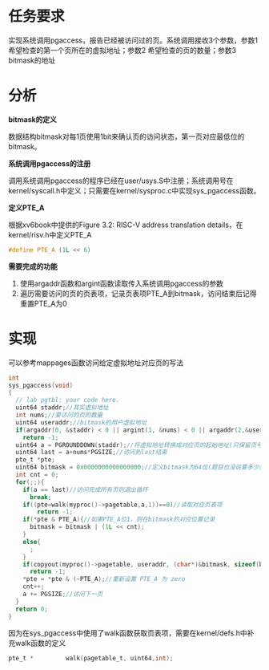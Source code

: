 # 任务要求

实现系统调用pgaccess，报告已经被访问过的页。系统调用接收3个参数，参数1 希望检查的第一个页所在的虚拟地址；参数2 希望检查的页的数量；参数3 bitmask的地址

# 分析

**bitmask的定义**

数据结构bitmask对每1页使用1bit来确认页的访问状态，第一页对应最低位的bitmask。

**系统调用pgaccess的注册**

调用系统调用pgaccess的程序已经在user/usys.S中注册；系统调用号在kernel/syscall.h中定义；只需要在kernel/sysproc.c中实现sys_pgaccess函数。

**定义PTE_A**

根据xv6book中提供的Figure 3.2: RISC-V address translation details，在kernel/risv.h中定义PTE_A

```c
#define PTE_A (1L << 6)
```

**需要完成的功能**

1. 使用argaddr函数和argint函数读取传入系统调用pgaccess的参数 
2. 遍历需要访问的页的页表项，记录页表项PTE_A到bitmask，访问结束后记得重置PTE_A为0

# 实现

可以参考mappages函数访问给定虚拟地址对应页的写法

```c
int
sys_pgaccess(void)
{
  // lab pgtbl: your code here.
  uint64 staddr;//其实虚拟地址
  int nums;//要访问的页的数量
  uint64 useraddr;//bitmask的用户虚拟地址
  if(argaddr(0, &staddr) < 0 || argint(1, &nums) < 0 || argaddr(2,&useraddr))//从trapframe中读取传入系统调用的参数
    return -1;
  uint64 a = PGROUNDDOWN(staddr);//将虚拟地址转换成对应页的起始地址(只保留页号，页内偏移置为0)
  uint64 last = a+nums*PGSIZE;//访问到last结束
  pte_t *pte;
  uint64 bitmask = 0x0000000000000000;//定义bitmask为64位(题目也没说要多少位)
  int cnt = 0;
  for(;;){
    if(a == last)//访问完成所有页则退出循环
      break;
    if((pte=walk(myproc()->pagetable,a,1))==0)//读取对应页表项
        return -1;
    if(*pte & PTE_A){//如果PTE_A位1，则在bitmask的对应位置记录
      bitmask = bitmask | (1L << cnt);
    }
    else{
      ;
    }
    if(copyout(myproc()->pagetable, useraddr, (char*)&bitmask, sizeof(bitmask)) < 0)//复制内核中的bitmask到用户进程地址空间下
      return -1;
    *pte = *pte & (~PTE_A);//重新设置 PTE_A 为 zero
    cnt++;
    a += PGSIZE;//访问下一页
  }
  return 0;
}
```

因为在sys_pgaccess中使用了walk函数获取页表项，需要在kernel/defs.h中补充walk函数的定义

```c
pte_t *         walk(pagetable_t, uint64,int);
```



